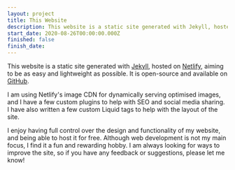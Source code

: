 ```yaml
---
layout: project
title: This Website
description: This website is a static site generated with Jekyll, hosted on Netlify, aiming to be as easy and lightweight as possible. It is open-source and available on GitHub.
start_date: 2020-08-26T00:00:00.000Z
finished: false
finish_date:
---
```


This website is a static site generated with [Jekyll](https://jekyllrb.com/), hosted on [Netlify](https://www.netlify.com/), aiming to be as easy and lightweight as possible. It is open-source and available on [GitHub](https://github.com/tristanbatchler/tbat.me).

I am using Netlify's image CDN for dynamically serving optimised images, and I have a few custom plugins to help with SEO and social media sharing. I have also written a few custom Liquid tags to help with the layout of the site.

I enjoy having full control over the design and functionality of my website, and being able to host it for free. Although web development is not my main focus, I find it a fun and rewarding hobby. I am always looking for ways to improve the site, so if you have any feedback or suggestions, please let me know! 
